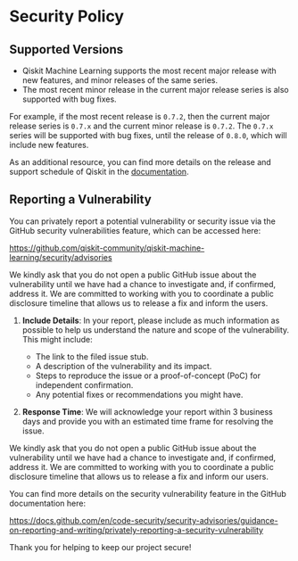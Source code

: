 # Security Policy

## Supported Versions

- Qiskit Machine Learning supports the most recent major release with new features, and minor releases of the same series.
- The most recent minor release in the current major release series is also supported with bug fixes.

For example, if the most recent release is `0.7.2`, then the current major release series is `0.7.x` and the current minor release is `0.7.2`.
The `0.7.x` series will be supported with bug fixes, until the release of `0.8.0`, which will include new features.

As an additional resource, you can find more details on the release and support schedule of Qiskit in the [documentation](https://docs.quantum.ibm.com/start/install#release-schedule).

## Reporting a Vulnerability

You can privately report a potential vulnerability or security issue
via the GitHub security vulnerabilities feature, which can be accessed here:

https://github.com/qiskit-community/qiskit-machine-learning/security/advisories

We kindly ask that you do not open a public GitHub issue about the vulnerability until we have had a chance to 
investigate and, if confirmed, address it. We are committed to working with you to coordinate a public disclosure 
timeline that allows us to release a fix and inform the users.

1. **Include Details**: In your report, please include as much information as possible to help us understand the 
nature and scope of the vulnerability. This might include:
   - The link to the filed issue stub.
   - A description of the vulnerability and its impact.
   - Steps to reproduce the issue or a proof-of-concept (PoC) for independent confirmation.
   - Any potential fixes or recommendations you might have.

2. **Response Time**: We will acknowledge your report within 3 business days and provide you with an estimated time frame for resolving the issue.

We kindly ask that you do not open a public GitHub issue about the vulnerability until we have had a chance to 
investigate and, if confirmed, address it. We are committed to working with you to coordinate a public disclosure 
timeline that allows us to release a fix and inform our users.

You can find more details on the security vulnerability feature in the GitHub
documentation here:

https://docs.github.com/en/code-security/security-advisories/guidance-on-reporting-and-writing/privately-reporting-a-security-vulnerability

Thank you for helping to keep our project secure! 
